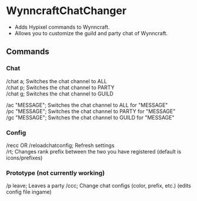 # WynncraftChatChanger
- Adds Hypixel commands to Wynncraft.  
- Allows you to customize the guild and party chat of Wynncraft.  

## Commands
### Chat
/chat a; Switches the chat channel to ALL  
/chat p; Switches the chat channel to PARTY  
/chat g; Switches the chat channel to GUILD  

/ac "MESSAGE"; Switches the chat channel to ALL for "MESSAGE"  
/pc "MESSAGE"; Switches the chat channel to PARTY for "MESSAGE"  
/gc "MESSAGE"; Switches the chat channel to GUILD for "MESSAGE"  

### Config
/recc OR /reloadchatconfig; Refresh settings  
/rt; Changes rank prefix between the two you have registered (default is icons/prefixes)  

### Prototype (not currently working)
/p leave; Leaves a party
/ccc; Change chat configs (color, prefix, etc.) (edits config file ingame)
